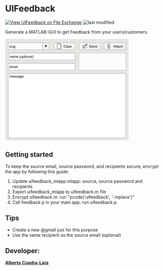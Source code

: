 # UIFeedback
[![View UIFeedback on File Exchange](https://www.mathworks.com/matlabcentral/images/matlab-file-exchange.svg)](https://es.mathworks.com/matlabcentral/fileexchange/101228-uifeedback)
![last modified](https://img.shields.io/github/last-commit/AlbertoCuadra/UIFeedback)

Generate a MATLAB-GUI to get Feedback from your users/customers.


<p align="left">
    <img src="https://github.com/AlbertoCuadra/UIFeedback/blob/main/images/snapshot.svg" width="400">
</p>

## Getting started

To keep the source email, source password, and recipients secure, encrypt the app by following this guide:

1. Update uifeedback_mlapp.mlapp: source, source password and recipients 
2. Export uifeedback_mlapp to uifeedback.m file
3. Encrypt uifeedback.m: run "pcode('uifeedback', '-inplace')"
4. Call feedback.p in your main app: run uifeedback.p

## Tips
- Create a new @gmail just for this purpose
- Use the same recipient as the source email (optional)

## Developer:
**[Alberto Cuadra-Lara](https://acuadralara.com/)**

